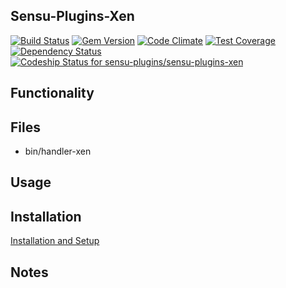 ## Sensu-Plugins-Xen

[ ![Build Status](https://travis-ci.org/sensu-plugins/sensu-plugins-xen.svg?branch=master)](https://travis-ci.org/sensu-plugins/sensu-plugins-xen)
[![Gem Version](https://badge.fury.io/rb/sensu-plugins-xen.svg)](http://badge.fury.io/rb/sensu-plugins-xen)
[![Code Climate](https://codeclimate.com/github/sensu-plugins/sensu-plugins-xen/badges/gpa.svg)](https://codeclimate.com/github/sensu-plugins/sensu-plugins-xen)
[![Test Coverage](https://codeclimate.com/github/sensu-plugins/sensu-plugins-xen/badges/coverage.svg)](https://codeclimate.com/github/sensu-plugins/sensu-plugins-xen)
[![Dependency Status](https://gemnasium.com/sensu-plugins/sensu-plugins-xen.svg)](https://gemnasium.com/sensu-plugins/sensu-plugins-xen)
[ ![Codeship Status for sensu-plugins/sensu-plugins-xen](https://codeship.com/projects/5bd9f6a0-e208-0132-c91d-3642858bbef8/status?branch=master)](https://codeship.com/projects/81368)

## Functionality

## Files
 * bin/handler-xen

## Usage

## Installation

[Installation and Setup](https://github.com/sensu-plugins/documentation/blob/master/user_docs/installation_instructions.md)

## Notes

